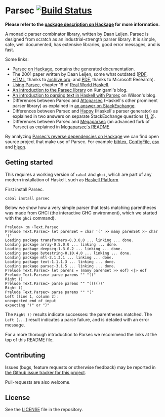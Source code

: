 Parsec [![Build Status](https://travis-ci.org/haskell/parsec.svg?branch=master)](https://travis-ci.org/haskell/parsec)
======

**Please refer to the [package description on Hackage](https://hackage.haskell.org/package/parsec#description) for more information.**

A monadic parser combinator library, written by Daan Leijen. Parsec is designed
from scratch as an industrial-strength parser library. It is simple, safe, well
documented, has extensive libraries, good error messages, and is fast.

Some links:

* [Parsec on Hackage](https://hackage.haskell.org/package/parsec),
  contains the generated documentation.
* The 2001 paper written by Daan Leijen, some what outdated
  ([PDF](https://web.archive.org/web/20140528151730/http://legacy.cs.uu.nl/daan/download/parsec/parsec.pdf),
  [HTML](https://web.archive.org/web/20140528151730/http://legacy.cs.uu.nl/daan/download/parsec/parsec.html),
  thanks to [archive.org](http://web.archive.org);
  and [PDF](https://research.microsoft.com/en-us/um/people/daan/download/parsec/parsec.pdf),
  thanks to Microsoft Research).
* [Using Parsec](http://book.realworldhaskell.org/read/using-parsec.html),
  chapter 16 of [Real World Haskell](http://book.realworldhaskell.org/).
* [An introduction to the Parsec library](http://kunigami.wordpress.com/2014/01/21/an-introduction-to-the-parsec-library)
  on Kunigami's blog.
* [An introduction to parsing text in Haskell with Parsec](http://unbui.lt/#!/post/haskell-parsec-basics) on Wilson's blog.
* Differences between Parsec and
  [Attoparsec](http://hackage.haskell.org/package/attoparsec)
  (Haskell's other prominent parser library) as explained in
  [an answer on StackExchange](http://stackoverflow.com/a/19213247).
* Differences between Parsec and [Happy](http://www.haskell.org/happy)
  (Haskell's parser generator) as explained in two
  answers on separate StackExchange questions
  ([1](http://stackoverflow.com/a/7270904),
  [2](http://stackoverflow.com/a/14775331)).
* Differences between Parsec and
  [Megaparsec](http://hackage.haskell.org/package/megaparsec)
  (an advanced fork of Parsec) as explained in
  [Megaparsec's README](https://github.com/mrkkrp/megaparsec#megaparsec-vs-parsec).


By analyzing [Parsec's reverse dependencies on Hackage](http://packdeps.haskellers.com/reverse/parsec)
we can find open source project that make use of Parsec.  For example
[bibtex](http://hackage.haskell.org/package/bibtex),
[ConfigFile](http://hackage.haskell.org/package/ConfigFile),
[csv](http://hackage.haskell.org/package/csv) and
[hjson](http://hackage.haskell.org/package/hjson).


## Getting started

This requires a working version of `cabal` and `ghci`, which are part of
any modern installation of Haskell, such as
[Haskell Platform](https://www.haskell.org/platform).

First install Parsec.

    cabal install parsec

Below we show how a very simple parser that tests matching parentheses
was made from GHCI (the interactive GHC environment), which we started
with the `ghci` command).

```
Prelude> :m +Text.Parsec
Prelude Text.Parsec> let parenSet = char '(' >> many parenSet >> char ')'
Loading package transformers-0.3.0.0 ... linking ... done.
Loading package array-0.5.0.0 ... linking ... done.
Loading package deepseq-1.3.0.2 ... linking ... done.
Loading package bytestring-0.10.4.0 ... linking ... done.
Loading package mtl-2.1.3.1 ... linking ... done.
Loading package text-1.1.1.3 ... linking ... done.
Loading package parsec-3.1.5 ... linking ... done.
Prelude Text.Parsec> let parens = (many parenSet >> eof) <|> eof
Prelude Text.Parsec> parse parens "" "()"
Right ()
Prelude Text.Parsec> parse parens "" "()(())"
Right ()
Prelude Text.Parsec> parse parens "" "("
Left (line 1, column 2):
unexpected end of input
expecting "(" or ")"
```

The `Right ()` results indicate successes: the parentheses matched.
The `Left [...]` result indicates a parse failure, and is detailed
with an error message.

For a more thorough introduction to Parsec we recommend the links at
the top of this README file.


## Contributing

Issues (bugs, feature requests or otherwise feedback) may be reported in
[the Github issue tracker for this project](https://github.com/haskell/parsec/issues).

Pull-requests are also welcome.


## License

See the [LICENSE](https://github.com/haskell/parsec/blob/master/LICENSE)
file in the repository.
